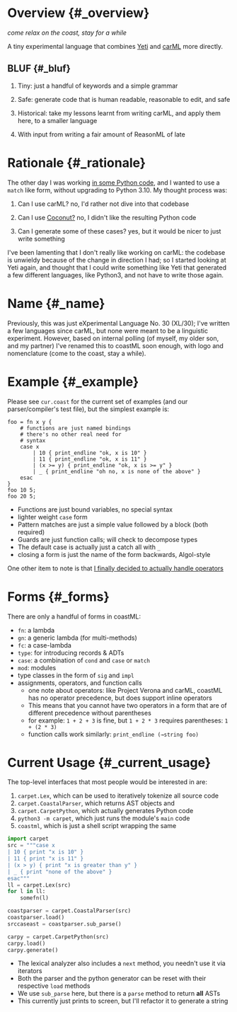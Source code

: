 # Overview {#_overview}

*come relax on the coast, stay for a while*

A tiny experimental language that combines
[Yeti](https://github.com/mth/yeti) and
[carML](https://github.com/lojikil/carml) more directly.

## BLUF {#_bluf}

1.  Tiny: just a handful of keywords and a simple grammar

2.  Safe: generate code that is human readable, reasonable to edit, and
    safe

3.  Historical: take my lessons learnt from writing carML, and apply
    them here, to a smaller language

4.  With input from writing a fair amount of ReasonML of late

# Rationale {#_rationale}

The other day I was working [in some Python
code](https://github.com/lojikil/modern-micro-multics/blob/master/vm.py#L47),
and I wanted to use a `match` like form, without upgrading to Python
3.10. My thought process was:

1.  Can I use carML? no, I'd rather not dive into that codebase

2.  Can I use [Coconut?](http://coconut-lang.org/) no, I didn't like the
    resulting Python code

3.  Can I generate some of these cases? yes, but it would be nicer to
    just write something

I've been lamenting that I don't really like working on carML: the
codebase is unwieldy because of the change in direction I had; so I
started looking at Yeti again, and thought that I could write something
like Yeti that generated a few different languages, like Python3, and
not have to write those again.

# Name {#_name}

Previously, this was just eXperimental Language No. 30 (XL/30); I've
written a few languages since carML, but none were meant to be a
linguistic experiment. However, based on internal polling (of myself, my
older son, and my partner) I've renamed this to coastML soon enough,
with logo and nomenclature (come to the coast, stay a while).

# Example {#_example}

Please see `cur.coast` for the current set of examples (and our
parser/compiler's test file), but the simplest example is:

    foo = fn x y {  
        # functions are just named bindings
        # there's no other real need for
        # syntax
        case x 
            | 10 { print_endline "ok, x is 10" } 
            | 11 { print_endline "ok, x is 11" }
            | (x >= y) { print_endline "ok, x is >= y" } 
            | _ { print_endline "oh no, x is none of the above" } 
        esac 
    }
    foo 10 5;
    foo 20 5;

-   Functions are just bound variables, no special syntax
-   lighter weight `case` form
-   Pattern matches are just a simple value followed by a block (both
    required)
-   Guards are just function calls; will check to decompose types
-   The default case is actually just a catch all with `_`
-   closing a form is just the name of the form backwards, Algol-style

One other item to note is that [I finally decided to actually handle
operators](https://github.com/lojikil/carML/blob/master/docs/opprec.md)

# Forms {#_forms}

There are only a handful of forms in coastML:

-   `fn`: a lambda
-   `gn`: a generic lambda (for multi-methods)
-   `fc`: a case-lambda
-   `type`: for introducing records & ADTs
-   `case`: a combination of `cond` and `case` or `match`
-   `mod`: modules
-   type classes in the form of `sig` and `impl`
-   assignments, operators, and function calls
    -   one note about operators: like Project Verona and carML, coastML
        has no operator precedence, but does support inline operators
    -   This means that you cannot have two operators in a form that are
        of different precedence without parentheses
    -   for example: `1 + 2 + 3` is fine, but `1 + 2 * 3` requires
        parentheses: `1 + (2 * 3)`
    -   function calls work similarly: `print_endline (→string foo)`

# Current Usage {#_current_usage}

The top-level interfaces that most people would be interested in are:

1.  `carpet.Lex`, which can be used to iteratively tokenize all source
    code
2.  `carpet.CoastalParser`, which returns AST objects and
3.  `carpet.CarpetPython`, which actually generates Python code
4.  `python3 -m carpet`, which just runs the module's `main` code
5.  `coastml`, which is just a shell script wrapping the same

``` python
import carpet
src = """case x
| 10 { print "x is 10" }
| 11 { print "x is 11" }
| (x > y) { print "x is greater than y" }
| _ { print "none of the above" }
esac"""
ll = carpet.Lex(src)
for l in ll: 
    somefn(l)

coastparser = carpet.CoastalParser(src)
coastparser.load() 
srccaseast = coastparser.sub_parse() 

carpy = carpet.CarpetPython(src)
carpy.load()
carpy.generate() 
```

-   The lexical analyzer also includes a `next` method, you needn't use
    it via iterators
-   Both the parser and the python generator can be reset with their
    respective `load` methods
-   We use `sub_parse` here, but there is a `parse` method to return
    **all** ASTs
-   This currently just prints to screen, but I'll refactor it to
    generate a string
